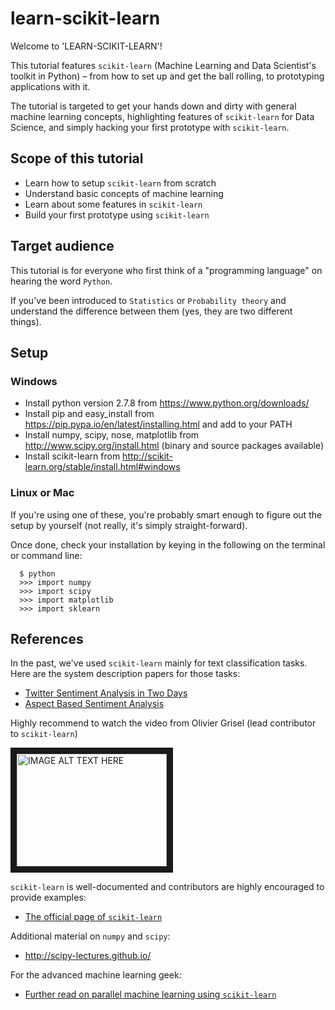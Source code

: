 ﻿# learn-scikit-learn
Welcome to 'LEARN-SCIKIT-LEARN'!

This tutorial features `scikit-learn` (Machine Learning and Data Scientist's toolkit in Python) – from how to set up and get the ball rolling, to prototyping applications with it.

The tutorial is targeted to get your hands down and dirty with general machine learning concepts, highlighting features of `scikit-learn` for Data Science, and simply hacking your first prototype with `scikit-learn`.


## Scope of this tutorial
- Learn how to setup `scikit-learn` from scratch
- Understand basic concepts of machine learning
- Learn about some features in `scikit-learn`
- Build your first prototype using `scikit-learn`


## Target audience
This tutorial is for everyone who first think of a "programming language" on hearing the word `Python`.

If you've been introduced to `Statistics` or `Probability theory` and understand the difference between them (yes, they are two different things).


## Setup

### Windows
- Install python version 2.7.8 from https://www.python.org/downloads/
- Install pip and easy_install from https://pip.pypa.io/en/latest/installing.html and add to your PATH
- Install numpy, scipy, nose, matplotlib from http://www.scipy.org/install.html (binary and source packages available)
- Install scikit-learn from http://scikit-learn.org/stable/install.html#windows

### Linux or Mac
If you're using one of these, you're probably smart enough to figure out the setup by yourself (not really, it's simply straight-forward).

Once done, check your installation by keying in the following on the terminal or command line:
```
  $ python
  >>> import numpy
  >>> import scipy
  >>> import matplotlib
  >>> import sklearn
```


## References
In the past, we've used `scikit-learn` mainly for text classification tasks. Here are the system description papers for those tasks:
- <a href="http://alt.qcri.org/semeval2014/cdrom/pdf/SemEval2014091.pdf">Twitter Sentiment Analysis in Two Days</a>
- <a href="http://alt.qcri.org/semeval2014/cdrom/pdf/SemEval2014090.pdf">Aspect Based Sentiment Analysis</a>

Highly recommend to watch the video from Olivier Grisel (lead contributor to `scikit-learn`)

<a href="http://www.youtube.com/watch?feature=player_embedded&v=Zd5dfooZWG4
" target="_blank"><img src="http://img.youtube.com/vi/Zd5dfooZWG4/0.jpg" 
alt="IMAGE ALT TEXT HERE" width="240" height="180" border="10" /></a>

`scikit-learn` is well-documented and contributors are highly encouraged to provide examples:
- <a href="http://scikit-learn.org/stable/">The official page of `scikit-learn` </a>

Additional material on `numpy` and `scipy`:
- http://scipy-lectures.github.io/

For the advanced machine learning geek:
- <a href="https://us.pycon.org/2013/community/tutorials/23/">Further read on parallel machine learning using `scikit-learn`</a>
